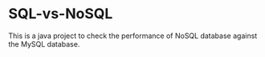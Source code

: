 # SQL-vs-NoSQL
This  is a java project to check the performance of NoSQL database against the MySQL database.
